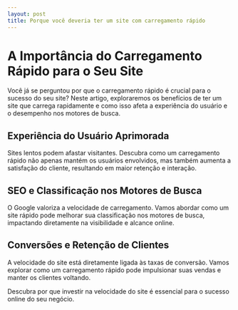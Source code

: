 ```yaml
---
layout: post
title: Porque você deveria ter um site com carregamento rápido 
---
```

# A Importância do Carregamento Rápido para o Seu Site

Você já se perguntou por que o carregamento rápido é crucial para o sucesso do seu site? Neste artigo, exploraremos os benefícios de ter um site que carrega rapidamente e como isso afeta a experiência do usuário e o desempenho nos motores de busca.

## Experiência do Usuário Aprimorada

Sites lentos podem afastar visitantes. Descubra como um carregamento rápido não apenas mantém os usuários envolvidos, mas também aumenta a satisfação do cliente, resultando em maior retenção e interação.

## SEO e Classificação nos Motores de Busca

O Google valoriza a velocidade de carregamento. Vamos abordar como um site rápido pode melhorar sua classificação nos motores de busca, impactando diretamente na visibilidade e alcance online.

## Conversões e Retenção de Clientes

A velocidade do site está diretamente ligada às taxas de conversão. Vamos explorar como um carregamento rápido pode impulsionar suas vendas e manter os clientes voltando.

Descubra por que investir na velocidade do site é essencial para o sucesso online do seu negócio.


